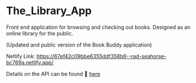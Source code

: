 # The_Library_App
Front end application for browsing and checking out books. Designed as an online library for the public.

(Updated and public version of the Book Buddy application)

Netlify Link: https://67ef42c09bbe6355ddf358b6--rad-seahorse-bc769a.netlify.app/

Details on the API can be found 🔗 [here](https://fsa-book-buddy-b6e748d1380d.herokuapp.com/docs/)